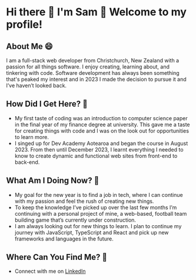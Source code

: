 # Hi there 👋 I'm Sam 👋 Welcome to my profile!

## About Me 😄
I am a full-stack web developer from Christchurch, New Zealand with a passion for all things software. I enjoy creating, learning about, and tinkering with code. Software development has always been something that's peaked my interest and in 2023 I made the decision to pursue it and I’ve haven’t looked back.

## How Did I Get Here? 🤔
- My first taste of coding was an introduction to computer science paper in the final year of my finance degree at university. This gave me a taste for creating things with code and I was on the look out for opportunities to learn more.
- I singed up for Dev Academy Aotearoa and began the course in August 2023. From then until December 2023, I learnt everything I needed to know to create dynamic and functional web sites from front-end to back-end.

## What Am I Doing Now? 🤔
- My goal for the new year is to find a job in tech, where I can continue with my passion and feel the rush of creating new things.
- To keep the knowledge I’ve picked up over the last few months I’m continuing with a personal project of mine, a web-based, football team building game that’s currently under construction.
- I am always looking out for new things to learn. I plan to continue my journey with JavaScript, TypeScript and React and pick up new frameworks and languages in the future.

## Where Can You Find Me? 🤔
- Connect with me on  [LinkedIn](https://www.linkedin.com/in/sam-mcphail-nz/)

<!--
**sam-mcphail/sam-mcphail** is a ✨ _special_ ✨ repository because its `README.md` (this file) appears on your GitHub profile.

Here are some ideas to get you started:

- 🔭 I’m currently working on ...
- 🌱 I’m currently learning ...
- 👯 I’m looking to collaborate on ...
- 🤔 I’m looking for help with ...
- 💬 Ask me about ...
- 📫 How to reach me: ...
- 😄 Pronouns: ...
- ⚡ Fun fact: ...
-->
